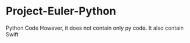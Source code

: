 # Project-Euler-Python
Python Code However, it does not contain only py code. It also contain Swift
